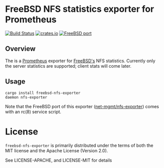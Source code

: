 # FreeBSD NFS statistics exporter for Prometheus

[![Build Status](https://api.cirrus-ci.com/github/Axcient/freebsd-nfs-exporter.svg)](https://cirrus-ci.com/github/Axcient/freebsd-nfs-exporter)
[![crates.io](https://img.shields.io/crates/v/freebsd-nfs-exporter.svg)](https://crates.io/crates/freebsd-nfs-exporter)
[![FreeBSD port](https://repology.org/badge/version-for-repo/freebsd/nfs-exporter.svg)](https://repology.org/project/nfs-exporter/versions)

## Overview

The is a [Prometheus](http://prometheus.io) exporter for
[FreeBSD's](http://www.freebsd.org) NFS statistics.  Currently only the server
statistics are supported; client stats will come later.

## Usage

```
cargo install freebsd-nfs-exporter
daemon nfs-exporter
```

Note that the FreeBSD port of this exporter
([net-mgmt/nfs-exporter](https://www.freshports.org/net-mgmt/nfs-exporter))
comes with an rc(8) service script.

# License

`freebsd-nfs-exporter` is primarily distributed under the terms of both the MIT
license and the Apache License (Version 2.0).

See LICENSE-APACHE, and LICENSE-MIT for details
